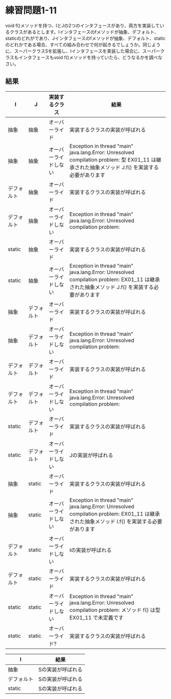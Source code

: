 # 練習問題1-11

void f()メソッドを持つ、IとJの2つのインタフェースがあり、両方を実装しているクラスがあるとします。Iインタフェースのfメソッドが抽象、デフォルト、staticのどれがであり、Jインタフェースのfメソッドが抽象、デフォルト、staticのどれかである場合、すべての組み合わせで何が起きるでしょうか。同じように、スーパークラスSを拡張し、Iインタフェースを実装した場合に、スーパークラスもインタフェースもvoid f()メソッドを持っていたら、どうなるかを調べなさい。

## 結果

|     I    |     J    |   実装するクラス   |             結果             |
|----------|----------|--------------------|------------------------------|
|   抽象   |   抽象   |   オーバーライド   |実装するクラスの実装が呼ばれる|
|   抽象   |   抽象   |オーバーライドしない|Exception in thread "main" java.lang.Error: Unresolved compilation problem: 型 EX01_11 は継承された抽象メソッド J.f() を実装する必要があります|
|デフォルト|   抽象   |   オーバーライド   |実装するクラスの実装が呼ばれる|
|デフォルト|   抽象   |オーバーライドしない|Exception in thread "main" java.lang.Error: Unresolved compilation problem: |
|  static  |   抽象   |   オーバーライド   |実装するクラスの実装が呼ばれる|
|  static  |   抽象   |オーバーライドしない|Exception in thread "main" java.lang.Error: Unresolved compilation problem:  EX01_11 は継承された抽象メソッド J.f() を実装する必要があります|
|   抽象   |デフォルト|   オーバーライド   |実装するクラスの実装が呼ばれる|
|   抽象   |デフォルト|オーバーライドしない|Exception in thread "main" java.lang.Error: Unresolved compilation problem: |
|デフォルト|デフォルト|   オーバーライド   |実装するクラスの実装が呼ばれる|
|デフォルト|デフォルト|オーバーライドしない|Exception in thread "main" java.lang.Error: Unresolved compilation problem: |
|  static  |デフォルト|   オーバーライド   |実装するクラスの実装が呼ばれる|
|  static  |デフォルト|オーバーライドしない|       Jの実装が呼ばれる      |
|   抽象   |  static  |   オーバーライド   |実装するクラスの実装が呼ばれる|
|   抽象   |  static  |オーバーライドしない|Exception in thread "main" java.lang.Error: Unresolved compilation problem:  EX01_11 は継承された抽象メソッド I.f() を実装する必要があります|
|デフォルト|  static  |オーバーライドしない|       Iの実装が呼ばれる      |
|デフォルト|  static  |   オーバーライド   |実装するクラスの実装が呼ばれる|
|  static  |  static  |オーバーライドしない|Exception in thread "main" java.lang.Error: Unresolved compilation problem: メソッド f() は型 EX01_11 で未定義です|
|  static  |  static  |   オーバーライド?  |実装するクラスの実装が呼ばれる|


|     I    |       結果      |
|----------|-----------------|
|   抽象   |Sの実装が呼ばれる|
|デフォルト|Sの実装が呼ばれる|
|  static  |Sの実装が呼ばれる|